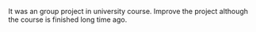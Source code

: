 It was an group project in university course. Improve the project although the course is finished long time ago.
